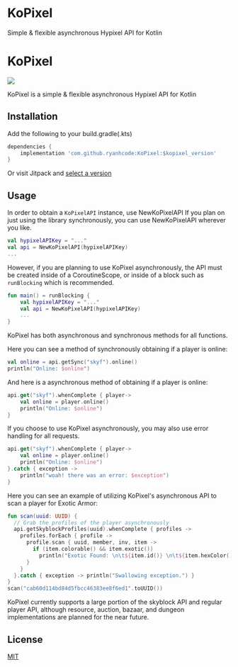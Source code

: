 # KoPixel
Simple &amp; flexible asynchronous Hypixel API for Kotlin
# KoPixel
[![](https://jitpack.io/v/ryanhcode/KoPixel.svg)](https://jitpack.io/#ryanhcode/KoPixel)

KoPixel is a simple &amp; flexible asynchronous Hypixel API for Kotlin

## Installation

Add the following to your build.gradle(.kts)

```groovy
dependencies {
    implementation 'com.github.ryanhcode:KoPixel:$kopixel_version'
}
```
Or visit Jitpack and [select a version](https://jitpack.io/#ryanhcode/KoPixel/latest) 

## Usage

In order to obtain a `KoPixelAPI` instance, use NewKoPixelAPI
If you plan on just using the library synchronously, you can use NewKoPixelAPI wherever you like.

```kotlin
val hypixelAPIKey = "..."
val api = NewKoPixelAPI(hypixelAPIKey)
...
```
However, if you are planning to use KoPixel asynchronously, the API must be created inside of a CoroutineScope, or inside of a block such as `runBlocking` which is recommended.
```kotlin
fun main() = runBlocking {
    val hypixelAPIKey = "..."
    val api = NewKoPixelAPI(hypixelAPIKey)
    ...
}
```

KoPixel has both asynchronous and synchronous methods for all functions.

Here you can see a method of synchronously obtaining if a player is online:
```kotlin
val online = api.getSync("skyf").online()
println("Online: $online")
```
And here is a asynchronous method of obtaining if a player is online:
```kotlin
api.get("skyf").whenComplete { player->
    val online = player.online()
    println("Online: $online")
}
```
If you choose to use KoPixel asynchronously, you may also use error handling for all requests.
```kotlin
api.get("skyf").whenComplete { player->
    val online = player.online()
    println("Online: $online")
}.catch { exception ->
    println("woah! there was an error: $exception")
}
```
Here you can see an example of utilizing KoPixel's asynchronous API to scan a player for Exotic Armor:
```kotlin
fun scan(uuid: UUID) {
  // Grab the profiles of the player asynchronously
  api.getSkyblockProfiles(uuid).whenComplete { profiles -> 
    profiles.forEach { profile ->
      profile.scan { uuid, member, inv, item ->
        if (item.colorable() && item.exotic())
          println("Exotic Found: \n\t${item.id()} \n\t${item.hexColor()} \n\t$uuid \n\t${inv.name}")
      }
    } 
  }.catch { exception -> println("Swallowing exception.") }
}
scan("cab60d114bd84d5fbcc46383ee8f6ed1".toUUID())
```
KoPixel currently supports a large portion of the skyblock API and regular player API, although resource, auction, bazaar, and dungeon implementations are planned for the near future.

## License
[MIT](https://choosealicense.com/licenses/mit/)
